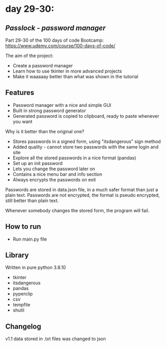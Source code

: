 # day 29-30:
## _Passlock - password manager_

Part 29-30 of the 100 days of code Bootcamp:  
https://www.udemy.com/course/100-days-of-code/

The aim of the project:
- Create a password manager
- Learn how to use tkinter in more advanced projects
- Make it waaaaay better than what was shown in the tutorial

## Features

- Password manager with a nice and simple GUI
- Built in strong password generator
- Generated password is copied to clipboard, ready to paste whenever you want

Why is it better than the original one?
- Stores passwords in a signed form, using "itsdangerous" sign method
- Added quality - cannot store two passwords with the same login and site
- Explore all the stored passwords in a nice format (pandas)
- Set up an init password 
- Lets you change the password later on 
- Contains a nice menu bar and info section
- Always encrypts the passwords on exit

Passwords are stored in data.json file, in a much safer format than just a plain text.
Passwords are not encrypted, the format is pseudo encrypted, still better than plain text.

Whenever somebody changes the stored form, the program will fail.

## How to run

 - Run main.py file

## Library

Written in pure python 3.8.10
- tkinter
- itsdangerous
- pandas
- pyperclip
- csv
- tempfile
- shutil

## Changelog
v1.1
data stored in .txt files was changed to json